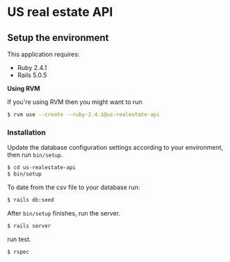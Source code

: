# US real estate API

## Setup the environment

This application requires:

- Ruby 2.4.1
- Rails 5.0.5

**Using RVM**

If you're using RVM then you might want to run

```bash
$ rvm use --create --ruby-2.4.1@us-realestate-api
```

### Installation

Update the database configuration settings according to your environment, then run `bin/setup`.

```bash
$ cd us-realestate-api
$ bin/setup
```

To date from the csv file to your database run:

```bash
$ rails db:seed
```


After `bin/setup` finishes, run the server.

```bash
$ rails server
```

run test.

```bash
$ rspec
```
